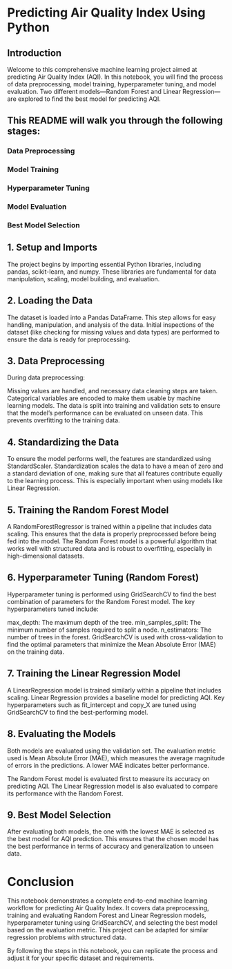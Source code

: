 # Predicting Air Quality Index Using Python
## Introduction
Welcome to this comprehensive machine learning project aimed at predicting Air Quality Index (AQI). In this notebook, you will find the process of data preprocessing, model training, hyperparameter tuning, and model evaluation. Two different models—Random Forest and Linear Regression—are explored to find the best model for predicting AQI.

## This README will walk you through the following stages:

### Data Preprocessing
### Model Training
### Hyperparameter Tuning
### Model Evaluation
### Best Model Selection
## 1. Setup and Imports
The project begins by importing essential Python libraries, including pandas, scikit-learn, and numpy. These libraries are fundamental for data manipulation, scaling, model building, and evaluation.

## 2. Loading the Data
The dataset is loaded into a Pandas DataFrame. This step allows for easy handling, manipulation, and analysis of the data. Initial inspections of the dataset (like checking for missing values and data types) are performed to ensure the data is ready for preprocessing.

## 3. Data Preprocessing
During data preprocessing:

Missing values are handled, and necessary data cleaning steps are taken.
Categorical variables are encoded to make them usable by machine learning models.
The data is split into training and validation sets to ensure that the model’s performance can be evaluated on unseen data. This prevents overfitting to the training data.
## 4. Standardizing the Data
To ensure the model performs well, the features are standardized using StandardScaler. Standardization scales the data to have a mean of zero and a standard deviation of one, making sure that all features contribute equally to the learning process. This is especially important when using models like Linear Regression.

## 5. Training the Random Forest Model
A RandomForestRegressor is trained within a pipeline that includes data scaling. This ensures that the data is properly preprocessed before being fed into the model. The Random Forest model is a powerful algorithm that works well with structured data and is robust to overfitting, especially in high-dimensional datasets.

## 6. Hyperparameter Tuning (Random Forest)
Hyperparameter tuning is performed using GridSearchCV to find the best combination of parameters for the Random Forest model. The key hyperparameters tuned include:

max_depth: The maximum depth of the tree.
min_samples_split: The minimum number of samples required to split a node.
n_estimators: The number of trees in the forest.
GridSearchCV is used with cross-validation to find the optimal parameters that minimize the Mean Absolute Error (MAE) on the training data.

## 7. Training the Linear Regression Model
A LinearRegression model is trained similarly within a pipeline that includes scaling. Linear Regression provides a baseline model for predicting AQI. Key hyperparameters such as fit_intercept and copy_X are tuned using GridSearchCV to find the best-performing model.

## 8. Evaluating the Models
Both models are evaluated using the validation set. The evaluation metric used is Mean Absolute Error (MAE), which measures the average magnitude of errors in the predictions. A lower MAE indicates better performance.

The Random Forest model is evaluated first to measure its accuracy on predicting AQI.
The Linear Regression model is also evaluated to compare its performance with the Random Forest.
## 9. Best Model Selection
After evaluating both models, the one with the lowest MAE is selected as the best model for AQI prediction. This ensures that the chosen model has the best performance in terms of accuracy and generalization to unseen data.

# Conclusion
This notebook demonstrates a complete end-to-end machine learning workflow for predicting Air Quality Index. It covers data preprocessing, training and evaluating Random Forest and Linear Regression models, hyperparameter tuning using GridSearchCV, and selecting the best model based on the evaluation metric. This project can be adapted for similar regression problems with structured data.

By following the steps in this notebook, you can replicate the process and adjust it for your specific dataset and requirements. ​​







